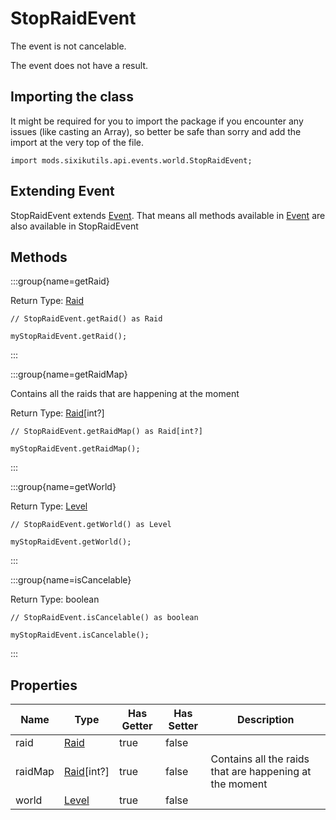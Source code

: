 # StopRaidEvent

The event is not cancelable.

The event does not have a result.

## Importing the class

It might be required for you to import the package if you encounter any issues (like casting an Array), so better be safe than sorry and add the import at the very top of the file.
```zenscript
import mods.sixikutils.api.events.world.StopRaidEvent;
```


## Extending Event

StopRaidEvent extends [Event](/forge/api/event/Event). That means all methods available in [Event](/forge/api/event/Event) are also available in StopRaidEvent

## Methods

:::group{name=getRaid}

Return Type: [Raid](/mods/sixikutils/utils/world/Raid)

```zenscript
// StopRaidEvent.getRaid() as Raid

myStopRaidEvent.getRaid();
```

:::

:::group{name=getRaidMap}

Contains all the raids that are happening at the moment

Return Type: [Raid](/mods/sixikutils/utils/world/Raid)[int?]

```zenscript
// StopRaidEvent.getRaidMap() as Raid[int?]

myStopRaidEvent.getRaidMap();
```

:::

:::group{name=getWorld}

Return Type: [Level](/vanilla/api/world/Level)

```zenscript
// StopRaidEvent.getWorld() as Level

myStopRaidEvent.getWorld();
```

:::

:::group{name=isCancelable}

Return Type: boolean

```zenscript
// StopRaidEvent.isCancelable() as boolean

myStopRaidEvent.isCancelable();
```

:::


## Properties

|  Name   |                      Type                       | Has Getter | Has Setter |                       Description                       |
|---------|-------------------------------------------------|------------|------------|---------------------------------------------------------|
| raid    | [Raid](/mods/sixikutils/utils/world/Raid)       | true       | false      |                                                         |
| raidMap | [Raid](/mods/sixikutils/utils/world/Raid)[int?] | true       | false      | Contains all the raids that are happening at the moment |
| world   | [Level](/vanilla/api/world/Level)               | true       | false      |                                                         |

